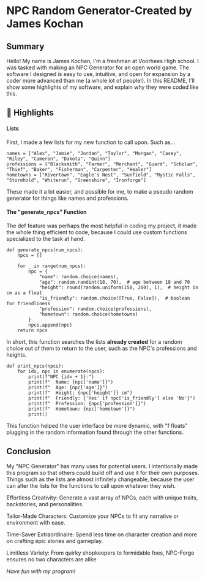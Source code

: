 # NPC Random Generator-Created by James Kochan

## Summary
Hello! My name is James Kochan, I'm a freshman at Voorhees High school. I was tasked with making an NPC Generator for an open world game. The software I designed is easy to use, intuitive, and open for expansion by a coder more advanced than me (a whole lot of people!). In this README, I'll show some highlights of my software, and explain why they were coded like this.


## 🌟 Highlights


#### Lists

First, I made a few lists for my new function to call upon. Such as...

```
names = ["Alex", "Jamie", "Jordan", "Taylor", "Morgan", "Casey", "Riley", "Cameron", "Dakota", "Quinn"]
professions = ["Blacksmith", "Farmer", "Merchant", "Guard", "Scholar", "Thief", "Baker", "Fisherman", "Carpenter", "Healer"]
hometowns = ["Rivertown", "Eagle's Nest", "Sunfield", "Mystic Falls", "Stormhold", "Whiterun", "Greenshire", "Ironforge"]
```

These made it a lot easier, and possible for me, to make a pseudo random generator for things like names and professions.

#### The "generate_npcs" Function

The def feature was perhaps the most helpful in coding my project, it made the whole thing efficient to code, because I could use custom functions specialized to the task at hand.

```
def generate_npcs(num_npcs):
    npcs = []
    
    for _ in range(num_npcs):
        npc = {
            "name": random.choice(names),
            "age": random.randint(18, 70),  # age between 18 and 70
            "height": round(random.uniform(150, 200), 1),  # height in cm as a float
            "is_friendly": random.choice([True, False]),  # boolean for friendliness
            "profession": random.choice(professions),
            "hometown": random.choice(hometowns)
        }
        npcs.append(npc)
    return npcs
```

In short, this function searches the lists **already created** for a random choice out of them to return to the user, such as the NPC's professions and heights.

```
def print_npcs(npcs):
    for idx, npc in enumerate(npcs):
        print(f"NPC {idx + 1}:")
        print(f"  Name: {npc['name']}")
        print(f"  Age: {npc['age']}")
        print(f"  Height: {npc['height']} cm")
        print(f"  Friendly: {'Yes' if npc['is_friendly'] else 'No'}")
        print(f"  Profession: {npc['profession']}")
        print(f"  Hometown: {npc['hometown']}")
        print()
```

This function helped the user interface be more dynamic, with "f floats" plugging in the random information found through the other functions.

## Conclusion

My "NPC Generator" has many uses for potential users. I intentionally made this program so that others could build off and use it for their own purposes. Things such as the lists are almost infinitely changeable, because the user can alter the lists for the functions to call upon whatever they wish. 

Effortless Creativity: Generate a vast array of NPCs, each with unique traits, backstories, and personalities.

Tailor-Made Characters: Customize your NPCs to fit any narrative or environment with ease.

Time-Saver Extraordinaire: Spend less time on character creation and more on crafting epic stories and gameplay.

Limitless Variety: From quirky shopkeepers to formidable foes, NPC-Forge ensures no two characters are alike

*Have fun with my program!*
